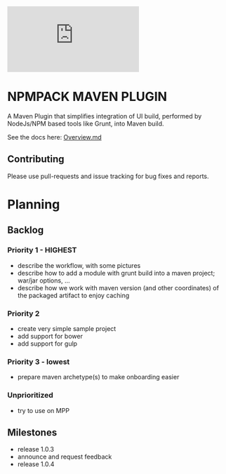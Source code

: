 ![npm pack](http://www.fonts2u.com/generate.html?id=20432&custom=npm%20pack&size=2)

# NPMPACK MAVEN PLUGIN

A Maven Plugin that simplifies integration of UI build, performed by NodeJs/NPM based tools like Grunt, into Maven build.

See the docs here: [Overview.md](http://pkozelka.github.io/npmpack-maven-plugin/src/site/markdown/index.md)

## Contributing

Please use pull-requests and issue tracking for bug fixes and reports.

# Planning

## Backlog

### Priority 1 - HIGHEST
* describe the workflow, with some pictures
* describe how to add a module with grunt build into a maven project; war/jar options, ...
* describe how we work with maven version (and other coordinates) of the packaged artifact to enjoy caching

### Priority 2
* create very simple sample project
* add support for bower
* add support for gulp

### Priority 3 - lowest
* prepare maven archetype(s) to make onboarding easier

### Unprioritized
* try to use on MPP

## Milestones

* release 1.0.3
* announce and request feedback
* release 1.0.4
